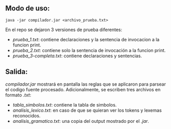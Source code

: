 ## Modo de uso:
``java -jar compilador.jar <archivo_prueba.txt>``

En el repo se dejaron 3 versiones de prueba diferentes:
- *prueba_1.txt*: contiene declaraciones y la sentencia de invocacion a la funcion print.
- *prueba_2.txt*: contiene solo la sentencia de invocación a la funcion print.
- *prueba_3-completa.txt*: contiene declaraciones y sentencias.

## Salida:
*compilador.jar* mostrará en pantalla las reglas que se aplicaron para parsear el codigo fuente procesado. Adicionalmente, se escriben tres archivos en formato *.txt*:
- *tabla_simbolos.txt*: contiene la tabla de simbolos.
- *analisis_lexico.txt*: en caso de que se quieran ver los tokens y lexemas reconocidos.
- *analisis_gramatico.txt*: una copia del output mostrado por el *.jar*.
